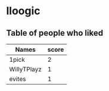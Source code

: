 # lloogic
## Table of people who liked
Names | score
--- | ---
1pick | 2
WillyTPlayz | 1
evites | 1

